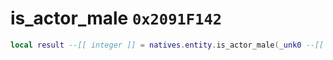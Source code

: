# is_actor_male `0x2091F142`

```lua
local result --[[ integer ]] = natives.entity.is_actor_male(_unk0 --[[ integer ]])
```